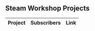 ## Steam Workshop Projects

<!-- START:WORKSHOP -->

| Project | Subscribers | Link |
|---------|-------------|------|

<!-- END:WORKSHOP -->
